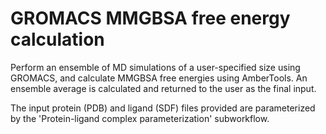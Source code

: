 # GROMACS MMGBSA free energy calculation

Perform an ensemble of MD simulations of a user-specified size using GROMACS,
and calculate MMGBSA free energies using AmberTools. An ensemble average is
calculated and returned to the user as the final input.

The input protein (PDB) and ligand (SDF) files provided are parameterized by
the 'Protein-ligand complex parameterization' subworkflow.
